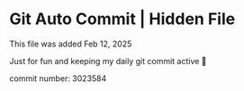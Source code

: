 # Git Auto Commit | Hidden File

This file was added Feb 12, 2025

Just for fun and keeping my daily git commit active 🤪

commit number: 3023584
